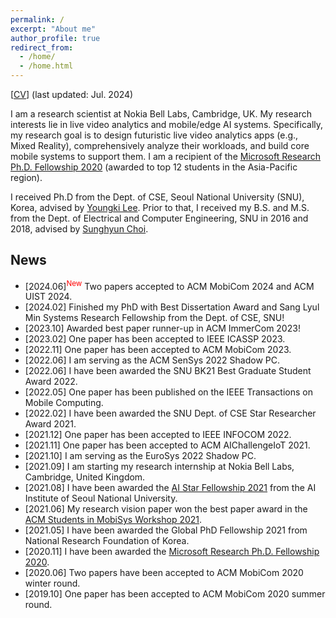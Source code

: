 ```yaml
---
permalink: /
excerpt: "About me"
author_profile: true
redirect_from: 
  - /home/
  - /home.html
---
```


[[CV](https://juheonyi.github.io/files/JuheonYi_CV.pdf)] (last updated: Jul. 2024)

I am a research scientist at Nokia Bell Labs, Cambridge, UK. My research interests lie in live video analytics and mobile/edge AI systems. Specifically, my research goal is to design futuristic live video analytics apps (e.g., Mixed Reality), comprehensively analyze their workloads, and build core mobile systems to support them. I am a recipient of the [Microsoft Research Ph.D. Fellowship 2020](https://www.microsoft.com/en-us/research/academic-program/fellowships-microsoft-research-asia/#!fellows) (awarded to top 12 students in the Asia-Pacific region).

I received Ph.D from the Dept. of CSE, Seoul National University (SNU), Korea, advised by [Youngki Lee](http://youngkilee.blogspot.com/). Prior to that, I received my B.S. and M.S. from the Dept. of Electrical and Computer Engineering, SNU in 2016 and 2018, advised by [Sunghyun Choi](https://sites.google.com/view/sunghyun-chois-home). 

## News

* [2024.06]<sup><span style="color:red">New</span></sup> Two papers accepted to ACM MobiCom 2024 and ACM UIST 2024.
* [2024.02] Finished my PhD with Best Dissertation Award and Sang Lyul Min Systems Research Fellowship from the Dept. of CSE, SNU!
* [2023.10] Awarded best paper runner-up in ACM ImmerCom 2023!
* [2023.02] One paper has been accepted to IEEE ICASSP 2023.
* [2022.11] One paper has been accepted to ACM MobiCom 2023.
* [2022.06] I am serving as the ACM SenSys 2022 Shadow PC.
* [2022.06] I have been awarded the SNU BK21 Best Graduate Student Award 2022.
* [2022.05] One paper has been published on the IEEE Transactions on Mobile Computing.
* [2022.02] I have been awarded the SNU Dept. of CSE Star Researcher Award 2021.
* [2021.12] One paper has been accepted to IEEE INFOCOM 2022.
* [2021.11] One paper has been accepted to ACM AIChallengeIoT 2021.
* [2021.10] I am serving as the EuroSys 2022 Shadow PC.
* [2021.09] I am starting my research internship at Nokia Bell Labs, Cambridge, United Kingdom.
* [2021.08] I have been awarded the [AI Star Fellowship 2021](https://aiis.snu.ac.kr/bbs/board.php?bo_table=sub4_3&sca=2021) from the AI Institute of Seoul National University.
* [2021.06] My research vision paper won the best paper award in the [ACM Students in MobiSys Workshop 2021](http://www.people.vcu.edu/~barahoueipash/SMS/SMS.html).
* [2021.05] I have been awarded the Global PhD Fellowship 2021 from National Research Foundation of Korea.
* [2020.11] I have been awarded the [Microsoft Research Ph.D. Fellowship 2020](https://www.microsoft.com/en-us/research/academic-program/fellowships-microsoft-research-asia/#!fellows).
* [2020.06] Two papers have been accepted to ACM MobiCom 2020 winter round.
* [2019.10] One paper has been accepted to ACM MobiCom 2020 summer round.
